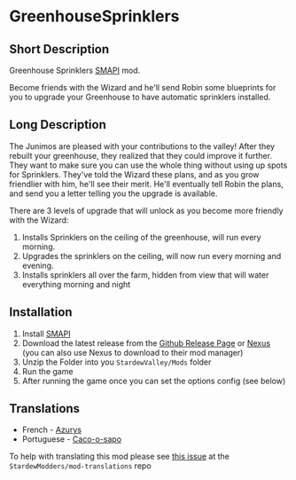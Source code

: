 # GreenhouseSprinklers

## Short Description
Greenhouse Sprinklers [SMAPI](https://smpai.io) mod.

Become friends with the Wizard and he'll send Robin some blueprints for you to upgrade your Greenhouse to have automatic sprinklers installed.

## Long Description

The Junimos are pleased with your contributions to the valley! After they rebuilt your greenhouse, they realized that they could improve it further. They want to make sure you can use the whole thing without using up spots for Sprinklers. They've told the Wizard these plans, and as you grow friendlier with him, he'll see their merit. He'll eventually tell Robin the plans, and send you a letter telling you the upgrade is available. 

There are 3 levels of upgrade that will unlock as you become more friendly with the Wizard: 

1. Installs Sprinklers on the ceiling of the greenhouse, will run every morning.
2. Upgrades the sprinklers on the ceiling, will now run every morning and evening.
3. Installs sprinklers all over the farm, hidden from view that will water everything morning and night

## Installation

1. Install [SMAPI](https://smapi.io)
2. Download the latest release from the [Github Release Page](https://github.com/Bpendragon/GreenhouseSprinklers/releases) or [Nexus](https://www.nexusmods.com/stardewvalley/mods/7456?tab=files) (you can also use Nexus to download to their mod manager)
3. Unzip the Folder into you `StardewValley/Mods` folder
4. Run the game
5. After running the game once you can set the options config (see below)



## Translations

* French - [Azurys](github.com/Azurys)
* Portuguese - [Caco-o-sapo](github.com/Caco-o-sapo)

To help with translating this mod please see [this issue](https://github.com/StardewModders/mod-translations/issues/38) at the `StardewModders/mod-translations` repo